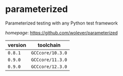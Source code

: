 # parameterized

Parameterized testing with any Python test framework

*homepage*: <https://github.com/wolever/parameterized>

version | toolchain
--------|----------
``0.8.1`` | ``GCCcore/10.3.0``
``0.9.0`` | ``GCCcore/11.3.0``
``0.9.0`` | ``GCCcore/12.3.0``
